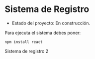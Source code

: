 <h1>Sistema de Registro</h1>

- Estado del proyecto: En construcción.

Para ejecuta el sistema debes poner:

```npm install react```

Sistema de registro 2
